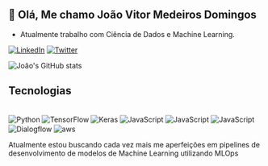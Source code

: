 ## 👋 Olá, Me chamo João Vitor Medeiros Domingos
- Atualmente trabalho com Ciência de Dados e Machine Learning.

[![LinkedIn](https://img.shields.io/badge/LinkedIn-0077B5?style=for-the-badge&logo=linkedin&logoColor=white)](https://www.linkedin.com/in/jo%C3%A3o-vitor-domingos/)
[![Twitter](https://img.shields.io/badge/Twitter-1DA1F2?style=for-the-badge&logo=twitter&logoColor=white)](https://twitter.com/JoaoVitorMD_)

![João's GitHub stats](https://github-readme-stats.vercel.app/api?username=joaovitormd&show_icons=true&theme=radical)

## Tecnologias
<div style="display: inline-block"><br/>
  <img align="center" alt="Python" src="https://img.shields.io/badge/Python-3776AB?style=for-the-badge&logo=python&logoColor=white">
  <img align="center" alt="TensorFlow" src="https://img.shields.io/badge/TensorFlow-FF6F00?style=for-the-badge&logo=tensorflow&logoColor=white">
  <img align="center" alt="Keras" src="https://img.shields.io/badge/Keras-FF0000?style=for-the-badge&logo=keras&logoColor=white">
  <img align="center" alt="JavaScript" src="https://img.shields.io/badge/OpenCV-27338e?style=for-the-badge&logo=OpenCV&logoColor=white">
  <img align="center" alt="JavaScript" src="https://img.shields.io/badge/Flask-000000?style=for-the-badge&logo=flask&logoColor=white">
  <img align="center" alt="JavaScript" src="https://img.shields.io/badge/JavaScript-F7DF1E?style=for-the-badge&logo=javascript&logoColor=black">
  <img align="center" alt="Dialogflow" src="https://img.shields.io/badge/dialogflow-FF9800?style=for-the-badge&logo=dialogflow&logoColor=white">
  <img align="center" alt="aws" src="https://img.shields.io/badge/Amazon_AWS-FF9900?style=for-the-badge&logo=amazonaws&logoColor=white">
  
  
</div><br/>
 
 
Atualmente estou buscando cada vez mais me aperfeições em pipelines de desenvolvimento de modelos de Machine Learning utilizando MLOps
